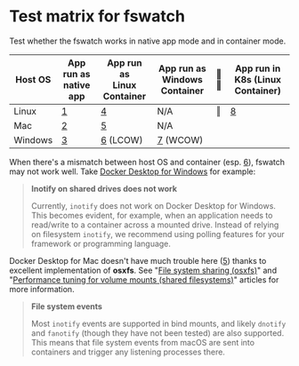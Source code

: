 # Test matrix for fswatch

Test whether the fswatch works in native app mode and in container mode.

| Host OS | App run as<br/>native app | App run as<br/>Linux Container |  App run as<br/>Windows Container | ‖<br/>‖ | App run in<br/>K8s (Linux Container) |
|---------|------------|-----------------|-------------------|----|-----------------------|
| Linux   | [1](1_native_linux)          | [4](4_host_linux_container_linux)               | N/A               | ‖ | [8](8_k8s_linux)             |
| Mac     | [2](2_native_mac)          | [5](5_host_mac_container_linux)               | N/A               |
| Windows | [3](3_native_win)          | [6](6_host_win_container_linux) (LCOW)        | [7](7_host_win_container_win) (WCOW)          |


When there's a mismatch between host OS and container (esp. [6](6_host_win_container_linux)), fswatch may not work well.  Take [Docker Desktop for Windows](https://docs.docker.com/docker-for-windows/troubleshoot/#inotify-on-shared-drives-does-not-work) for example:

> **Inotify on shared drives does not work**
>
> Currently, `inotify` does not work on Docker Desktop for Windows. This becomes evident, for example, when an application needs to read/write to a container across a mounted drive. Instead of relying on filesystem `inotify`, we recommend using polling features for your framework or programming language.


Docker Desktop for Mac doesn't have much trouble here ([5](5_host_mac_container_linux)) thanks to excellent implementation of **osxfs**.  See "[File system sharing (osxfs)](https://docs.docker.com/docker-for-mac/osxfs/)" and "[Performance tuning for volume mounts (shared filesystems)](https://docs.docker.com/docker-for-mac/osxfs-caching/)" articles for more information.

> **File system events**
>
> Most `inotify` events are supported in bind mounts, and likely `dnotify` and `fanotify` (though they have not been tested) are also supported. This means that file system events from macOS are sent into containers and trigger any listening processes there.
